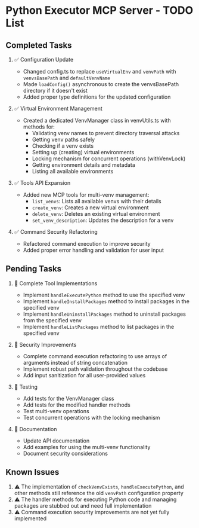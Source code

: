 # Python Executor MCP Server - TODO List

## Completed Tasks

1. ✅ Configuration Update
   - Changed config.ts to replace `useVirtualEnv` and `venvPath` with `venvsBasePath` and `defaultVenvName`
   - Made `loadConfig()` asynchronous to create the venvsBasePath directory if it doesn't exist
   - Added proper type definitions for the updated configuration

2. ✅ Virtual Environment Management
   - Created a dedicated VenvManager class in venvUtils.ts with methods for:
     - Validating venv names to prevent directory traversal attacks
     - Getting venv paths safely
     - Checking if a venv exists
     - Setting up (creating) virtual environments
     - Locking mechanism for concurrent operations (withVenvLock)
     - Getting environment details and metadata
     - Listing all available environments

3. ✅ Tools API Expansion
   - Added new MCP tools for multi-venv management:
     - `list_venvs`: Lists all available venvs with their details
     - `create_venv`: Creates a new virtual environment
     - `delete_venv`: Deletes an existing virtual environment
     - `set_venv_description`: Updates the description for a venv

4. ✅ Command Security Refactoring
   - Refactored command execution to improve security
   - Added proper error handling and validation for user input

## Pending Tasks

1. 🔄 Complete Tool Implementations
   - Implement `handleExecutePython` method to use the specified venv
   - Implement `handleInstallPackages` method to install packages in the specified venv
   - Implement `handleUninstallPackages` method to uninstall packages from the specified venv
   - Implement `handleListPackages` method to list packages in the specified venv

2. 🔄 Security Improvements
   - Complete command execution refactoring to use arrays of arguments instead of string concatenation
   - Implement robust path validation throughout the codebase
   - Add input sanitization for all user-provided values

3. 🔄 Testing
   - Add tests for the VenvManager class
   - Add tests for the modified handler methods
   - Test multi-venv operations
   - Test concurrent operations with the locking mechanism

4. 🔄 Documentation
   - Update API documentation
   - Add examples for using the multi-venv functionality
   - Document security considerations

## Known Issues

1. ⚠️ The implementation of `checkVenvExists`, `handleExecutePython`, and other methods still reference the old `venvPath` configuration property
2. ⚠️ The handler methods for executing Python code and managing packages are stubbed out and need full implementation
3. ⚠️ Command execution security improvements are not yet fully implemented 